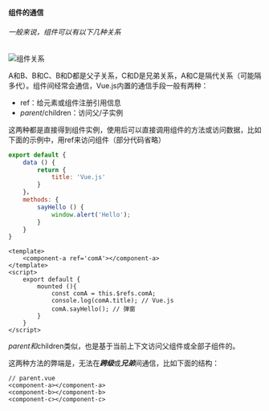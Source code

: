 #### 组件的通信

###### 一般来说，组件可以有以下几种关系

![组件关系](https://user-gold-cdn.xitu.io/2018/10/18/166864d066bbcf69?imageView2/0/w/1280/h/960/format/webp/ignore-error/1)

A和B、B和C、B和D都是父子关系，C和D是兄弟关系，A和C是隔代关系（可能隔多代）。组件间经常会通信，Vue.js内置的通信手段一般有两种：

* ref：给元素或组件注册引用信息
* $parent/$children：访问父/子实例

这两种都是直接得到组件实例，使用后可以直接调用组件的方法或访问数据，比如下面的示例中，用ref来访问组件（部分代码省略）

```javascript
export default {
    data () {
		return {
            title: 'Vue.js'
        }
    }，
    methods: {
    	sayHello () {
            window.alert('Hello');
        }
	}
}
```

```vue
<template>
	<component-a ref='comA'></component-a>
</template>
<script>
	export default {
        mounted (){
            const comA = this.$refs.comA;
            console.log(comA.title); // Vue.js
            comA.sayHello(); // 弹窗
        }
    }
</script>
```

$parent和$children类似，也是基于当前上下文访问父组件或全部子组件的。

这两种方法的弊端是，无法在***跨级***或***兄弟***间通信，比如下面的结构：

```vue
// parent.vue
<component-a></component-a>
<component-b></component-b>
<component-c></component-c>
```

